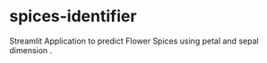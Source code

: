 # spices-identifier
Streamlit Application to predict Flower Spices using petal and sepal dimension . 
